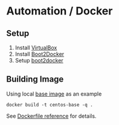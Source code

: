 # Automation / Docker

## Setup

1. Install [VirtualBox](https://www.virtualbox.org/wiki/Downloads)
2. Install [Boot2Docker](https://docs.docker.com/installation/mac/#install-boot2docker)
3. Setup [boot2docker](https://docs.docker.com/installation/mac/#from-your-command-line)

## Building Image

Using local [base image](./centos-base/) as an example

    docker build -t centos-base -q .

See [Dockerfile reference](https://docs.docker.com/reference/builder/#maintainer) for details.


